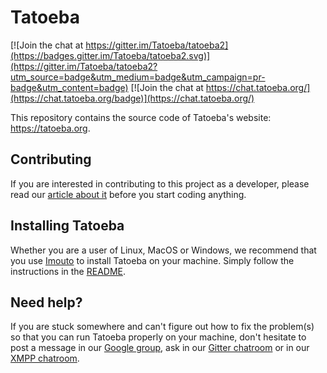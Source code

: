 Tatoeba
=======

[![Join the chat at https://gitter.im/Tatoeba/tatoeba2](https://badges.gitter.im/Tatoeba/tatoeba2.svg)](https://gitter.im/Tatoeba/tatoeba2?utm_source=badge&utm_medium=badge&utm_campaign=pr-badge&utm_content=badge)
[![Join the chat at https://chat.tatoeba.org/](https://chat.tatoeba.org/badge)](https://chat.tatoeba.org/)

This repository contains the source code of Tatoeba's website: 
https://tatoeba.org. 

Contributing
------------

If you are interested in contributing to this project as a developer, please 
read our [article about it][1] before you start coding anything.


Installing Tatoeba
------------------

Whether you are a user of Linux, MacOS or Windows, we recommend that you use [Imouto][2]
to install Tatoeba on your machine. Simply follow the instructions in the [README][3].

Need help?
----------

If you are stuck somewhere and can't figure out how to fix the problem(s) so 
that you can run Tatoeba properly on your machine, don't hesitate to post a 
message in our [Google group][5], ask in our [Gitter chatroom][6] or in our
[XMPP chatroom][7].

[1]: https://github.com/Tatoeba/tatoeba2/wiki/Contributing-as-a-developer
[2]: https://github.com/Tatoeba/imouto
[3]: https://github.com/Tatoeba/imouto/blob/master/README.md#imouto-for-development
[5]: https://groups.google.com/group/tatoebaproject
[6]: https://gitter.im/Tatoeba/tatoeba2
[7]: https://chat.tatoeba.org/
